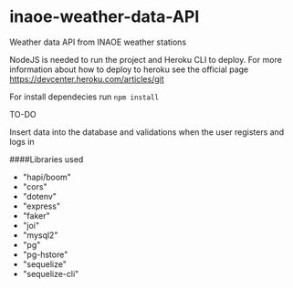 # inaoe-weather-data-API
Weather data API from INAOE weather stations



NodeJS is needed to run the project and Heroku CLI to deploy. For more information about how to deploy to heroku see the official page https://devcenter.heroku.com/articles/git

For install dependecies run `npm install`

TO-DO

Insert data into the database and validations when the user registers and logs in

####Libraries used

+ "hapi/boom"
+ "cors"
+ "dotenv"
+ "express"
+ "faker"
+ "joi"
+ "mysql2"
+ "pg"
+ "pg-hstore"
+ "sequelize"
+ "sequelize-cli"
